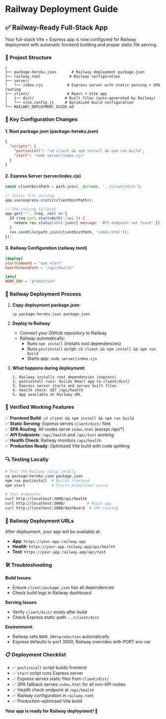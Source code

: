 # Railway Deployment Guide

## ✅ Railway-Ready Full-Stack App

Your full-stack Vite + Express app is now configured for Railway deployment with automatic frontend building and proper static file serving.

### 📁 Project Structure
```
/
├── package-heroku.json       # Railway deployment package.json
├── railway.toml             # Railway configuration
├── server/
│   └── index.cjs           # Express server with static serving + SPA routing
├── client/                 # React + Vite app
│   ├── dist/              # Built files (auto-generated by Railway)
│   └── vite.config.js     # Optimized build configuration
└── RAILWAY_DEPLOYMENT_GUIDE.md
```

### 🚀 Key Configuration Changes

#### 1. Root package.json (package-heroku.json)
```json
{
  "scripts": {
    "postinstall": "cd client && npm install && npm run build",
    "start": "node server/index.cjs"
  }
}
```

#### 2. Express Server (server/index.cjs)
```javascript
const clientDistPath = path.join(__dirname, '../client/dist');

// Static file serving
app.use(express.static(clientDistPath));

// SPA routing fallback
app.get('*', (req, res) => {
  if (req.path.startsWith('/api')) {
    return res.status(404).json({ message: 'API endpoint not found' });
  }
  res.sendFile(path.join(clientDistPath, 'index.html'));
});
```

#### 3. Railway Configuration (railway.toml)
```toml
[deploy]
startCommand = "npm start"
healthcheckPath = "/api/health"

[env]
NODE_ENV = "production"
```

### 🔄 Railway Deployment Process

1. **Copy deployment package.json**:
   ```bash
   cp package-heroku.json package.json
   ```

2. **Deploy to Railway**:
   - Connect your GitHub repository to Railway
   - Railway automatically:
     - Runs `npm install` (installs root dependencies)
     - Runs `postinstall` script: `cd client && npm install && npm run build`
     - Starts app: `node server/index.cjs`

3. **What happens during deployment**:
   ```
   1. Railway installs root dependencies (express)
   2. postinstall runs: builds React app to client/dist/
   3. Express server starts and serves built files
   4. Health check: GET /api/health
   5. App available on Railway URL
   ```

### 🧪 Verified Working Features

✅ **Frontend Build**: `cd client && npm install && npm run build`  
✅ **Static Serving**: Express serves `client/dist/` files  
✅ **SPA Routing**: All routes serve `index.html` (except /api/*)  
✅ **API Endpoints**: `/api/health` and `/api/test` working  
✅ **Health Check**: Railway monitors `/api/health`  
✅ **Production Ready**: Optimized Vite build with code splitting  

### 🔍 Testing Locally

```bash
# Test the Railway setup locally
cp package-heroku.json package.json
npm run postinstall  # Builds frontend
npm start            # Starts production server

# Test endpoints
curl http://localhost:3000/api/health
curl http://localhost:3000/          # React app
curl http://localhost:3000/dashboard  # SPA routing
```

### 🎯 Railway Deployment URLs

After deployment, your app will be available at:
- **App**: `https://your-app.railway.app`
- **Health**: `https://your-app.railway.app/api/health`
- **Test**: `https://your-app.railway.app/api/test`

### 🛠️ Troubleshooting

**Build Issues**:
- Ensure `client/package.json` has all dependencies
- Check build logs in Railway dashboard

**Serving Issues**:
- Verify `client/dist/` exists after build
- Check Express static path: `../client/dist`

**Environment**:
- Railway sets `NODE_ENV=production` automatically
- Express defaults to port 3000, Railway overrides with PORT env var

### 📋 Deployment Checklist

- ✅ `postinstall` script builds frontend
- ✅ `start` script runs Express server
- ✅ Express serves static files from `client/dist/`
- ✅ SPA fallback serves `index.html` for all non-API routes
- ✅ Health check endpoint at `/api/health`
- ✅ Railway configuration in `railway.toml`
- ✅ Production-optimized Vite build

**Your app is ready for Railway deployment! 🚂**